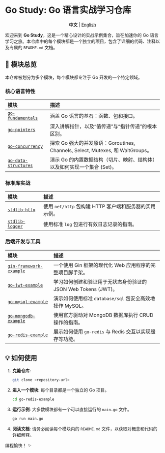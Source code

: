# Go Study: Go 语言实战学习仓库

<p align="center">
  <strong>中文</strong> |
  <a href="README.md">English</a>
</p>


欢迎来到 **Go Study**，这是一个精心设计的实战示例集合，旨在加速你的 Go 语言学习之旅。本仓库中的每个模块都是一个独立的项目，包含了详细的代码、注释以及专属的 `README.md` 文档。

## 🚀 模块总览

本仓库被划分为多个模块，每个模块都专注于 Go 开发的一个特定领域。

### 核心语言特性

| 模块 | 描述 |
| :--- | :--- |
| [`go-fundamentals`](./go-fundamentals/) | 涵盖 Go 语言的基石：函数、包和接口。 |
| [`go-pointers`](./go-pointers/) | 深入讲解指针，以及“值传递”与“指针传递”的根本区别。 |
| [`go-concurrency`](./go-concurrency/) | 探索 Go 强大的并发原语：Goroutines, Channels, Select, Mutexes, 和 WaitGroups。 |
| [`go-data-structures`](./go-data-structures/) | 演示 Go 的内置数据结构（切片、映射、结构体）以及如何实现一个集合 (Set)。 |

### 标准库实战

| 模块 | 描述 |
| :--- | :--- |
| [`stdlib-http`](./stdlib-http/) | 使用 `net/http` 包构建 HTTP 客户端和服务器的实用示例。 |
| [`stdlib-logger`](./stdlib-logger/) | 使用标准 `log` 包进行有效日志记录的指南。 |

### 后端开发与工具

| 模块 | 描述 |
| :--- | :--- |
| [`gin-framework-example`](./gin-framework-example/) | 一个使用 Gin 框架的现代化 Web 应用程序的完整项目脚手架。 |
| [`go-jwt-example`](./go-jwt-example/) | 学习如何创建和验证用于无状态身份验证的 JSON Web Tokens (JWT)。 |
| [`go-mysql-example`](./go-mysql-example/) | 演示如何使用标准 `database/sql` 包安全高效地操作 MySQL。 |
| [`go-mongodb-example`](./go-mongodb-example/) | 使用官方驱动对 MongoDB 数据库执行 CRUD 操作的指南。 |
| [`go-redis-example`](./go-redis-example/) | 展示如何使用 `go-redis` 与 Redis 交互以实现缓存等功能。 |

## 💡 如何使用

1.  **克隆仓库**:
    ```sh
    git clone <repository-url>
    ```
2.  **进入一个模块**: 每个目录都是一个独立的 Go 项目。
    ```sh
    cd go-redis-example
    ```
3.  **运行示例**: 大多数模块都有一个可以直接运行的 `main.go` 文件。
    ```sh
    go run main.go
    ```
4.  **阅读文档**: 请务必阅读每个模块内的 `README.md` 文件，以获取对概念和代码的详细解释。

编程愉快！ ✨
